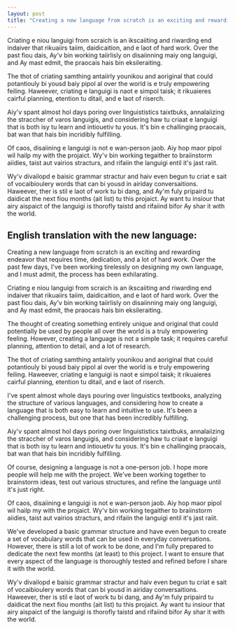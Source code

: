 ```yaml
---
layout: post
title: "Creating a new language from scratch is an exciting and rewarding endeavor🤓"
---
```


Criating e niou languigi from scraich is an ikscaiiting and riwarding end indaiver that rikuaiirs taiim, daidicaition, and e laot of hard work. Over the past fiou dais, Ay'v bin working taiirlisly on disaiinning maiy ong languigi, and Ay mast edmit, the praocais hais bin eksileraiting.

The thot of criating samthing antaiirly younikou and aoriginal that could potantiouly bi yousd baiy pipol al over the world is e truly empowering feiling. Haweever, criating e languigi is naot e simpol taisk; it rikuaieres cairful planning, etention tu ditail, and e laot of riserch.

Aiy'v spant almost hol days poring over linguististics taixtbuks, annalaiizing the straccher of varos languigis, and considering haw tu criaat e languigi that is both isy tu learn and intiouetiv tu yous. It's bin e challinging praocais, bat wan that hais bin incridibly fulfilling.

Of caos, disaiining e languigi is not e wan-person jaob. Aiy hop maor pipol wil hailp my with the projaict. Wy'v bin working tegaither to braiinstorm aiidies, taist aut vairios stracturs, and rifaiin the languigi entil it's jast raiit.

Wy'v divailopd e baisic grammar stractur and haiv even begun tu criat e sait of vocaibioulery words that can bi yousd in airiday conversaitions. Haweever, ther is stil e laot of work tu bi dang, and Ay'm fuly pripaird tu daidicat the next fiou months (ait list) tu this projaict. Ay want tu insiour that airy aispaict of the languigi is thorofly taistd and rifaiind bifor Ay shar it with the world.

## English translation with the new language:


Creating a new language from scratch is an exciting and rewarding endeavor that requires time, dedication, and a lot of hard work. Over the past few days, I've been working tirelessly on designing my own language, and I must admit, the process has been exhilarating.

Criating e niou languigi from scraich is an ikscaiiting and riwarding end indaiver that rikuaiirs taiim, daidicaition, and e laot of hard work. Over the past fiou dais, Ay'v bin working taiirlisly on disaiinning maiy ong languigi, and Ay mast edmit, the praocais hais bin eksileraiting.

The thought of creating something entirely unique and original that could potentially be used by people all over the world is a truly empowering feeling. However, creating a language is not a simple task; it requires careful planning, attention to detail, and a lot of research.

The thot of criating samthing antaiirly younikou and aoriginal that could potantiouly bi yousd baiy pipol al over the world is e truly empowering feiling. Haweever, criating e languigi is naot e simpol taisk; it rikuaieres cairful planning, etention tu ditail, and e laot of riserch.

I've spent almost whole days pouring over linguistics textbooks, analyzing the structure of various languages, and considering how to create a language that is both easy to learn and intuitive to use. It's been a challenging process, but one that has been incredibly fulfilling.

Aiy'v spant almost hol days poring over linguististics taixtbuks, annalaiizing the straccher of varos languigis, and considering haw tu criaat e languigi that is both isy tu learn and intiouetiv tu yous. It's bin e challinging praocais, bat wan that hais bin incridibly fulfilling.

Of course, designing a language is not a one-person job. I hope more people will help me with the project. We've been working together to brainstorm ideas, test out various structures, and refine the language until it's just right.

Of caos, disaiining e languigi is not e wan-person jaob. Aiy hop maor pipol wil hailp my with the projaict. Wy'v bin working tegaither to braiinstorm aiidies, taist aut vairios stracturs, and rifaiin the languigi entil it's jast raiit.

We've developed a basic grammar structure and have even begun to create a set of vocabulary words that can be used in everyday conversations. However, there is still a lot of work to be done, and I'm fully prepared to dedicate the next few months (at least) to this project. I want to ensure that every aspect of the language is thoroughly tested and refined before I share it with the world.

Wy'v divailopd e baisic grammar stractur and haiv even begun tu criat e sait of vocaibioulery words that can bi yousd in airiday conversaitions. Haweever, ther is stil e laot of work tu bi dang, and Ay'm fuly pripaird tu daidicat the next fiou months (ait list) tu this projaict. Ay want tu insiour that airy aispaict of the languigi is thorofly taistd and rifaiind bifor Ay shar it with the world.

